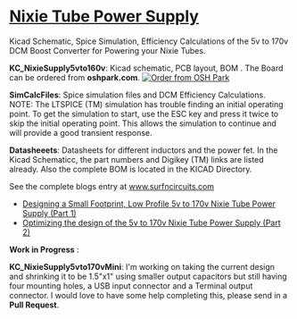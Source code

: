 # [Nixie Tube Power Supply](https://wp.me/p85ddV-B1 )

Kicad Schematic, Spice Simulation, Efficiency Calculations of the 5v to 170v DCM Boost Converter for Powering your Nixie Tubes.   

__KC_NixieSupply5vto160v__:  Kicad schematic, PCB layout, BOM .  The Board can be ordered from __oshpark.com__. <a href="https://www.oshpark.com/shared_projects/tlxvfv5F"><img src="https://www.oshpark.com/assets/badge-5b7ec47045b78aef6eb9d83b3bac6b1920de805e9a0c227658eac6e19a045b9c.png" alt="Order from OSH Park"></img></a>   
  
__SimCalcFiles__:  Spice simulation files and DCM Efficiency Calculations.  NOTE: The LTSPICE (TM) simulation has trouble finding an initial operating point.   To get the simulation to start, use the ESC key and press it twice to skip the initial operating point.   This allows the simulation to continue and will provide a good transient response.    

__Datasheeets__: Datasheets for different inductors and the power fet.  In the Kicad Schematicc, the part numbers and Digikey (TM) links are listed already.   Also the complete BOM is located in the KICAD Directory.      

See the complete blogs entry at  www.surfncircuits.com
  * [Designing a Small Footprint, Low Profile 5v to 170v Nixie Tube Power Supply (Part 1)](https://wp.me/p85ddV-A8 )
  * [Optimizing the design of the 5v to 170v Nixie Tube Power Supply (Part 2)](https://wp.me/p85ddV-B1 )

__Work in Progress__ :   

__KC_NixieSupply5vto170vMini__:  I'm  working on taking the current design and shrinking it to be 1.5"x1" using smaller output capacitors but still having four mounting holes, a USB input connector and a Terminal output connector.    I would love to have some help completing this,  please send in a __Pull Request__.


